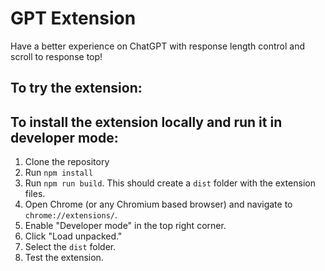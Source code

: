 # GPT Extension

Have a better experience on ChatGPT with response length control and scroll to response top!

## To try the extension: 

## To install the extension locally and run it in developer mode: 

1. Clone the repository
2. Run `npm install`
3. Run `npm run build`. This should create a `dist` folder with the extension files.
4. Open Chrome (or any Chromium based browser) and navigate to `chrome://extensions/`.
5. Enable "Developer mode" in the top right corner.
6. Click "Load unpacked."
7. Select the `dist` folder.
8. Test the extension.


